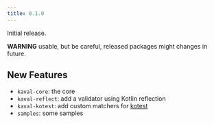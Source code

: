 ```yaml
---
title: 0.1.0
---
```


Initial release.

**WARNING** usable, but be careful, released packages might changes in future.

## New Features

* `kaval-core`: the core
* `kaval-reflect`: add a validator using Kotlin reflection
* `kaval-kotest`: add custom matchers for [kotest](https://github.com/kotest/kotest)
* `samples`: some samples
